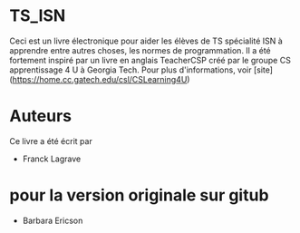 # TS_ISN
Ceci est un livre électronique pour aider les élèves de TS spécialité ISN à apprendre entre autres choses, les normes de programmation. Il a été fortement inspiré par un livre en anglais  TeacherCSP créé par le groupe CS apprentissage 4 U à Georgia Tech. Pour plus d'informations, voir [site] (https://home.cc.gatech.edu/csl/CSLearning4U)

# Auteurs
Ce livre a été écrit par
* Franck Lagrave

# pour la version originale sur gitub
* Barbara Ericson
